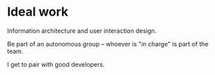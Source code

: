 # Ideal work

Information architecture and user interaction design.

Be part of an autonomous group – whoever is "in charge" is part of the team.

I get to pair with good developers.